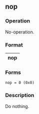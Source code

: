## nop

### Operation
No-operation.

### Format
| nop |
| :----: |

### Forms
```
nop = 0 (0x0)
```

### Description
Do nothing.


